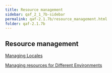 ```yaml
---
title: Resource management
sidebar: qaf_2_1_7b-sidebar
permalink: qaf-2.1.7b/resource_management.html
folder: qaf-2.1.7b
---
```


## Resource management

[Managing Locales](https://confluence.infostretch.com/display/QAF217/Managing+Locales)

[Managing resources for Different Environments](https://confluence.infostretch.com/display/QAF217/Managing+resources+for+Different+Environments)
